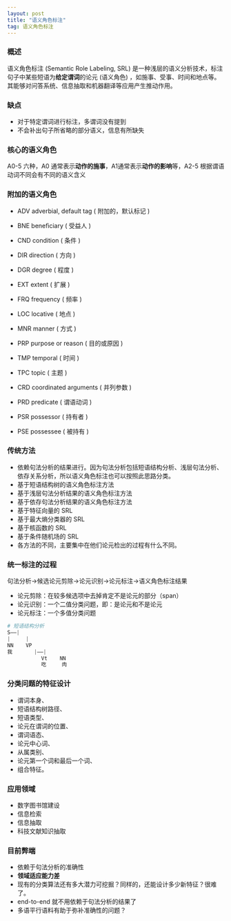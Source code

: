 ```yaml
---
layout: post
title: "语义角色标注"
tag: 语义角色标注
---
```


### 概述

语义角色标注 (Semantic Role Labeling, SRL) 是一种浅层的语义分析技术，标注句子中某些短语为**给定谓词**的论元 (语义角色) ，如施事、受事、时间和地点等。其能够对问答系统、信息抽取和机器翻译等应用产生推动作用。

### 缺点

- 对于特定谓词进行标注，多谓词没有提到
- 不会补出句子所省略的部分语义，信息有所缺失

### 核心的语义角色

A0-5 六种，A0 通常表示**动作的施事**，A1通常表示**动作的影响**等，A2-5 根据谓语动词不同会有不同的语义含义



### 附加的语义角色

- ADV adverbial, default tag ( 附加的，默认标记 )

- BNE beneﬁciary ( 受益人 )
- CND condition ( 条件 )
- DIR direction ( 方向 )
- DGR degree ( 程度 )
- EXT extent ( 扩展 )
- FRQ frequency ( 频率 )
- LOC locative ( 地点 )
- MNR manner ( 方式 )
- PRP purpose or reason ( 目的或原因 )
- TMP temporal ( 时间 )
- TPC topic ( 主题 )
- CRD coordinated arguments ( 并列参数 )
- PRD predicate ( 谓语动词 )
- PSR possessor ( 持有者 )
- PSE possessee ( 被持有 )

### 传统方法

- 依赖句法分析的结果进行。因为句法分析包括短语结构分析、浅层句法分析、依存关系分析，所以语义角色标注也可以按照此思路分类。
- 基于短语结构树的语义角色标注方法
- 基于浅层句法分析结果的语义角色标注方法
- 基于依存句法分析结果的语义角色标注方法
- 基于特征向量的 SRL
- 基于最大熵分类器的 SRL
- 基于核函数的 SRL
- 基于条件随机场的 SRL
- 各方法的不同，主要集中在他们论元检出的过程有什么不同。

### 统一标注的过程

句法分析->候选论元剪除->论元识别->论元标注->语义角色标注结果

- 论元剪除：在较多候选项中去掉肯定不是论元的部分（span）
- 论元识别：一个二值分类问题，即：是论元和不是论元
- 论元标注：一个多值分类问题

~~~python 
# 短语结构分析
S——| 
|     | 
NN    VP 
我       |——| 
           Vt    NN 
           吃     肉
~~~

### 分类问题的特征设计

- 谓词本身、
- 短语结构树路径、
- 短语类型、
- 论元在谓词的位置、
- 谓词语态、
- 论元中心词、
- 从属类别、
- 论元第一个词和最后一个词、
- 组合特征。

### 应用领域

- 数字图书馆建设
- 信息检索
- 信息抽取
- 科技文献知识抽取

### 目前弊端

- 依赖于句法分析的准确性
- **领域适应能力差**
- 现有的分类算法还有多大潜力可挖掘？同样的，还能设计多少新特征？很难了。
- end-to-end 就不用依赖于句法分析的结果了
- 多语平行语料有助于弥补准确性的问题？